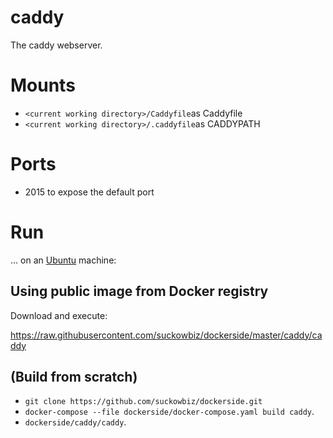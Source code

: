 # caddy
The caddy webserver.

# Mounts
- `<current working directory>/Caddyfile`as Caddyfile
- `<current working directory>/.caddyfile`as CADDYPATH

# Ports
- 2015 to expose the default port

# Run
...  on an [Ubuntu](http://www.ubuntu.com/download/desktop) machine:

## Using public image from Docker registry
Download and execute:
 

 
 
 https://raw.githubusercontent.com/suckowbiz/dockerside/master/caddy/caddy

## (Build from scratch) 
- `git clone https://github.com/suckowbiz/dockerside.git`
- `docker-compose --file dockerside/docker-compose.yaml build caddy`.
- `dockerside/caddy/caddy`.
